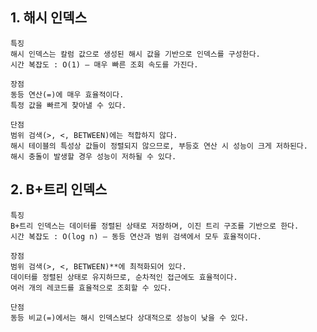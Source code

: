 ## 1. 해시 인덱스

    특징 
    해시 인덱스는 칼럼 값으로 생성된 해시 값을 기반으로 인덱스를 구성한다.
    시간 복잡도 : O(1) — 매우 빠른 조회 속도를 가진다.
    
    장점 
    동등 연산(=)에 매우 효율적이다.    
    특정 값을 빠르게 찾아낼 수 있다.
    
    단점
    범위 검색(>, <, BETWEEN)에는 적합하지 않다.
    해시 테이블의 특성상 값들이 정렬되지 않으므로, 부등호 연산 시 성능이 크게 저하된다.
    해시 충돌이 발생할 경우 성능이 저하될 수 있다.

## 2. B+트리 인덱스

    특징 
    B+트리 인덱스는 데이터를 정렬된 상태로 저장하며, 이진 트리 구조를 기반으로 한다.
    시간 복잡도 : O(log n) — 동등 연산과 범위 검색에서 모두 효율적이다.
    
    장점
    범위 검색(>, <, BETWEEN)**에 최적화되어 있다.
    데이터를 정렬된 상태로 유지하므로, 순차적인 접근에도 효율적이다.
    여러 개의 레코드를 효율적으로 조회할 수 있다.

    단점 
    동등 비교(=)에서는 해시 인덱스보다 상대적으로 성능이 낮을 수 있다.
